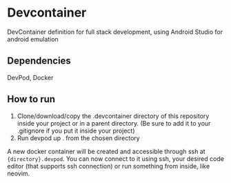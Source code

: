 # Devcontainer
DevContainer definition for full stack development, using Android Studio for android emulation

## Dependencies
DevPod, Docker

## How to run
1. Clone/download/copy the .devcontainer directory of this repository inside your project or in a parent directory. (Be sure to add it to your .gitignore if you put it inside your project)
2. Run devpod up . from the chosen directory

A new docker container will be created and accessible through ssh at `{directory}.devpod`. You can now connect to it using ssh, your desired code editor (that supports ssh connection) or run something from inside, like neovim.
